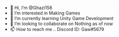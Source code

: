 - 👋 Hi, I’m @Ghazi158
- 👀 I’m interested in Making Games
- 🌱 I’m currently learning Unity Game Development
- 💞️ I’m looking to collaborate on Nothing as of now
- 📫 How to reach me .. Discord ID: Gaw#5679

<!---
Ghazi158/Ghazi158 is a ✨ special ✨ repository because its `README.md` (this file) appears on your GitHub profile.
You can click the Preview link to take a look at your changes.
--->
